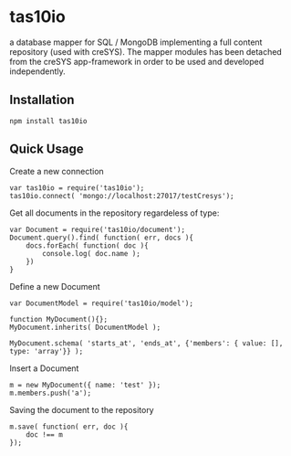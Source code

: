 # tas10io
a database mapper for SQL / MongoDB implementing a full
content repository (used with creSYS). The mapper modules
has been detached from the creSYS app-framework in order
to be used and developed independently.

## Installation

	npm install tas10io

## Quick Usage

Create a new connection

	var tas10io = require('tas10io');
	tas10io.connect( 'mongo://localhost:27017/testCresys');

Get all documents in the repository regardeless of type:

	var Document = require('tas10io/document');
	Document.query().find( function( err, docs ){
		docs.forEach( function( doc ){
			console.log( doc.name );
		})
	}

Define a new Document

	var DocumentModel = require('tas10io/model');

	function MyDocument(){};
	MyDocument.inherits( DocumentModel );

	MyDocument.schema( 'starts_at', 'ends_at', {'members': { value: [], type: 'array'}} );

Insert a Document

	m = new MyDocument({ name: 'test' });
	m.members.push('a');

Saving the document to the repository

	m.save( function( err, doc ){
		doc !== m
	});